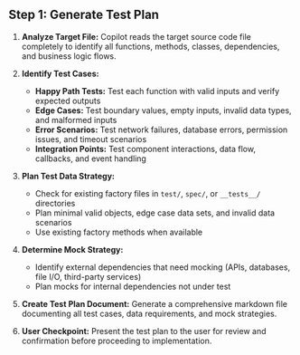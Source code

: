 ## Step 1: Generate Test Plan

1. **Analyze Target File:** Copilot reads the target source code file completely to identify all functions, methods, classes, dependencies, and business logic flows.

2. **Identify Test Cases:**
   * **Happy Path Tests:** Test each function with valid inputs and verify expected outputs
   * **Edge Cases:** Test boundary values, empty inputs, invalid data types, and malformed inputs
   * **Error Scenarios:** Test network failures, database errors, permission issues, and timeout scenarios
   * **Integration Points:** Test component interactions, data flow, callbacks, and event handling

3. **Plan Test Data Strategy:**
   * Check for existing factory files in `test/`, `spec/`, or `__tests__/` directories
   * Plan minimal valid objects, edge case data sets, and invalid data scenarios
   * Use existing factory methods when available

4. **Determine Mock Strategy:**
   * Identify external dependencies that need mocking (APIs, databases, file I/O, third-party services)
   * Plan mocks for internal dependencies not under test

5. **Create Test Plan Document:** Generate a comprehensive markdown file documenting all test cases, data requirements, and mock strategies.

6. **User Checkpoint:** Present the test plan to the user for review and confirmation before proceeding to implementation.

